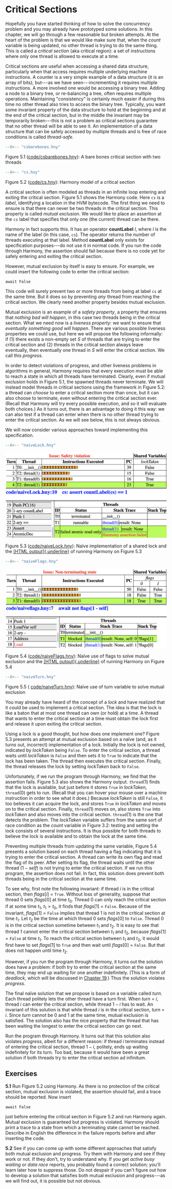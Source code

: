 
# Critical Sections 


Hopefully you have started thinking of how to solve the concurrency
problem and you may already have prototyped some solutions. In this
chapter, we will go through a few reasonable but broken attempts. At the
heart of the problem is that we would like make sure that, when the
*count* variable is being updated, no other thread is trying to do the
same thing. This is called a *critical section* (aka critical
region): a set of instructions where only one thread is
allowed to execute at a time.

Critical sections are useful when accessing a shared data structure,
particularly when that access requires multiple underlying machine
instructions. A counter is a very simple example of a data structure (it
is an array of bits), but---as we have seen---incrementing it requires
multiple instructions. A more involved one would be accessing a binary
tree. Adding a node to a binary tree, or re-balancing a tree, often
requires multiple operations. Maintaining "consistency" is certainly
much easier if during this time no other thread also tries to access the
binary tree. Typically, you want some invariant property of the data
structure to hold at the beginning and at the end of the critical
section, but in the middle the invariant may be temporarily
broken---this is not a problem as critical sections guarantee that no
other thread will be able to see it. An implementation of a data
structure that can be safely accessed by multiple threads and is free of
race conditions is called *thread-safe*.

```python title="csbarebones.hny"
--8<-- "csbarebones.hny"
```

<figcaption>Figure 5.1 (<a href=https://harmony.cs.cornell.edu/code/csbarebones.hny>code/csbarebones.hny</a>): 
A bare bones critical section with two threads
</figcaption>


```python title="cs.hny"
--8<-- "cs.hny"
```

<figcaption>Figure 5.2 (<a href=https://harmony.cs.cornell.edu/code/cs.hny>code/cs.hny</a>): 
Harmony model of a critical section</figcaption>

A critical section is often modeled as threads in an infinite loop
entering and exiting the critical section. Figure 5.1 shows the
Harmony code. Here `cs` is a *label*, identifying a location in the HVM
bytecode. The first thing we need to ensure is that there can never be
two threads in the critical section. This property is called *mutual
exclusion*. We would like to place an assertion at the `cs` label that
specifies that only one (the current) thread can be there.

Harmony in fact supports this. It has an operator **countLabel** *l*,
where *l* is the name of the label (in this case, `cs`). The operator
returns the number of threads executing at that label. Method
**countLabel** only exists for specification purposes---do not use it in
normal code. If you run the code through Harmony, the assertion should
fail because there is no code yet for safely entering and exiting the
critical section.

However, mutual exclusion by itself is easy to ensure. For example, we
could insert the following code to enter the critical section:
```
await False
```
This code will surely prevent two or more threads from being at label
`cs` at the same time. But it does so by preventing *any* thread from
reaching the critical section. We clearly need another property besides
mutual exclusion.

Mutual exclusion is an example of a *safety property*, a property that
ensures that *nothing bad will happen*, in this case two threads being
in the critical section. What we need now is a *liveness property*: we
want to ensure that *eventually something good will happen*. There are
various possible liveness properties we could use, but here we will
propose the following informally: if (1) there exists a non-empty set
$S$ of threads that are trying to enter the critical section and (2)
threads in the critical section always leave eventually, then eventually
one thread in $S$ will enter the critical section. We call this
*progress*.

In order to detect violations of progress, and other liveness problems
in algorithms in general, Harmony requires that every execution must be
able to reach a state in which all threads have terminated. Clearly,
even if mutual exclusion holds in Figure 5.1, the spawned
threads never terminate. We will instead model threads in critical
sections using the framework in Figure 5.2: a thread can *choose* to
enter a critical section more than once, but it can also choose to
terminate, even without entering the critical section ever. (Recall that
Harmony will try every possible execution, and so it will evaluate both
choices.) As it turns out, there is an advantage to doing it this way:
we can also test if a thread can enter when there is no other thread
trying to enter the critical section. As we will see below, this is not
always obvious.

We will now consider various approaches toward implementing this
specification.


```python title="naiveLock.hny"
--8<-- "naiveLock.hny"
```

![](figures/naiveLock.png) <figcaption>Figure 5.3 (<a href=https://harmony.cs.cornell.edu/code/naiveLock.hny>code/naiveLock.hny</a>): 
Naı̈ve implementation of a shared lock and the [[HTML
output]{.underline}](https://harmony.cs.cornell.edu/output/naiveLock.html) of running Harmony on Figure 5.3 </figcaption>


```python title="naiveFlags.hny"
--8<-- "naiveFlags.hny"
```

![](figures/naiveFlags.png) <figcaption>Figure 5.4 (<a href=https://harmony.cs.cornell.edu/code/naiveFlags.hny>code/naiveFlags.hny</a>): 
Naı̈ve use of flags to solve mutual exclusion and the [[HTML
output]{.underline}](https://harmony.cs.cornell.edu/output/naiveFlags.html)
of running Harmony on Figure 5.4 </figcaption>


```python title="naiveTurn.hny"
--8<-- "naiveTurn.hny"
```

<figcaption>Figure 5.5 (
<a href=https://harmony.cs.cornell.edu/code/naiveTurn.hny>code/naiveTurn.hny</a>): 
Naı̈ve use of turn variable to solve mutual exclusion
</figcaption>

You may already have heard of the concept of a *lock* and have realized
that it could be used to implement a critical section. The idea is that
the lock is like a baton that at most one thread can own (or hold) at a
time. A thread that wants to enter the critical section at a time must
obtain the lock first and release it upon exiting the critical section.

Using a lock is a good thought, but how does one implement one?
Figure 5.3 presents an attempt at mutual exclusion based on a
naı̈ve (and, as it turns out, incorrect) implementation of a lock.
Initially the lock is not owned, indicated by *lockTaken* being `False`.
To enter the critical section, a thread waits until *lockTaken* is
`False` and then sets it to `True` to indicate that the lock has been
taken. The thread then executes the critical section. Finally, the
thread releases the lock by setting *lockTaken* back to `False`.

Unfortunately, if we run the program through Harmony, we find that the
assertion fails. Figure 5.3 also shows the Harmony output.
`thread`(1) finds that the lock is available, but just before it stores
`True` in *lockTaken*, `thread`(0) gets to run. (Recall that you can
hover your mouse over a machine instruction in order to see what it
does.) Because *lockTaken* is still `False`, it too believes it can
acquire the lock, and stores `True` in *lockTaken* and moves on to the
critical section. Finally, `thread`(1) moves on, also stores `True` into
*lockTaken* and also moves into the critical section. `thread`(1) is the
one that detects the problem. The *lockTaken* variable suffers from the
same sort of race condition as the *count* variable in Figure 3.2:
testing and setting the lock consists of several instructions. It is
thus possible for both threads to believe the lock is available and to
obtain the lock at the same time.

Preventing multiple threads from updating the same variable,
Figure 5.4 presents a solution based on each thread having a
flag indicating that it is trying to enter the critical section. A
thread can write its own flag and read the flag of its peer. After
setting its flag, the thread waits until the other thread
($1 - \mathit{self}$) is not trying to enter the critical section. If we
run this program, the assertion does not fail. In fact, this solution
does prevent both threads being in the critical section at the same
time.

To see why, first note the following invariant: if thread *i* is in the
critical section, then *flags*\[*i*\] = `True`. Without loss of
generality, suppose that thread 0 sets *flags*\[0\] at time $t_0$.
Thread 0 can only reach the critical section if at some time $t_1$,
$t_1 > t_0$, it finds that *flags*\[1\] = `False`. Because of the
invariant, *flags*\[1\] = `False` implies that thread 1 is not in the
critical section at time $t_1$. Let $t_2$ be the time at which thread 0
sets *flags*\[0\] to `False`. Thread 0 is in the critical section
sometime between $t_1$ and $t_2$. It is easy to see that thread 1 cannot
enter the critical section between $t_1$ and $t_2$, because *flags*\[1\]
= `False` at time $t_1$. To reach the critical section between $t_1$ and
$t_2$, it would first have to set *flags*\[1\] to `True` and then wait
until *flags*\[0\] = `False`. But that does not happen until time $t_2$.

However, if you run the program through Harmony, it turns out the
solution does have a problem: if both try to enter the critical section
at the same time, they may end up waiting for one another indefinitely.
(This is a form of *deadlock*, which will be discussed in
[Chapter 19](deadlock.md).) Thus the solution violates *progress*.

The final naı̈ve solution that we propose is based on a variable called
*turn*. Each thread politely lets the other thread have a turn first.
When *turn* = *i*, thread *i* can enter the critical section, while
thread $1-i$ has to wait. An invariant of this solution is that while
thread *i* is in the critical section, *turn* = *i*. Since *turn* cannot
be 0 and 1 at the same time, mutual exclusion is satisfied. The solution
also has the nice property that the thread that has been waiting the
longest to enter the critical section can go next.

Run the program through Harmony. It turns out that this solution also
violates *progress*, albeit for a different reason: if thread *i*
terminates instead of entering the critical section, thread $1-i$,
politely, ends up waiting indefinitely for its turn. Too bad, because it
would have been a great solution if both threads try to enter the
critical section ad infinitum.

## Exercises 


**5.1** Run Figure 5.2 using Harmony. As there is no protection of the critical
section, mutual exclusion is violated, the assertion should fail, and a
trace should be reported. Now insert
```
await False
```
just before entering the critical section in Figure 5.2 and run Harmony
again. Mutual exclusion is guaranteed but progress is violated. Harmony
should print a trace to a state from which a terminating state cannot be
reached. Describe in English the difference in the failure reports
before and after inserting the code.

**5.2** See if you can come up with some different approaches that satisfy both
mutual exclusion and progress. Try them with Harmony and see if they
work or not. If they don't, try to understand why. If you get *active
busy waiting* or *data race* reports, you probably found a correct
solution; you'll learn later how to suppress those. Do not despair if
you can't figure out how to develop a solution that satisfies both
mutual exclusion and progress---as we will find out, it is possible but
not obvious.

